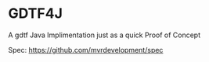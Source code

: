 # GDTF4J
A gdtf Java Implimentation just as a quick Proof of Concept

Spec: https://github.com/mvrdevelopment/spec
